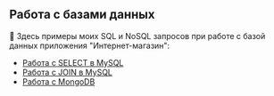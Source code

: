 <h2>Работа с базами данных</h2>

🌟 Здесь примеры моих SQL и NoSQL запросов при работе с базой данных приложения "Интернет-магазин":

<ul>
  <li><a href="https://docs.google.com/spreadsheets/d/1hzBEOOWjlQNZqRjTfgBZwy7LaXk-1iHzMmQ1QQLsmV4/edit?usp=sharing">Работа с SELECT в MySQL</a></li>
  <li><a href="https://docs.google.com/spreadsheets/d/1Z4Q3Qw3_TrDg0IqOC88-SGwYgUBKXCFkxZ5DLrn8m44/edit?gid=0#gid=0">Работа с JOIN в MySQL</a></li>
  <li><a href="https://docs.google.com/spreadsheets/d/1la1dY6C1EuLUXsbcPVDNI9KeA1jBwYRhFgoBnW_TWJY/edit?usp=sharing">Работа с MongoDB</a></li>
</ul>
